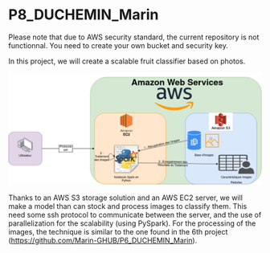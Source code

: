 # P8_DUCHEMIN_Marin

Please note that due to AWS security standard, the current repository is not functionnal. You need to create your own bucket and security key.

In this project, we will create a scalable fruit classifier based on photos. 

![](https://github.com/Marin-GHUB/P8_DUCHEMIN_Marin/blob/main/Soutenance/Ressources/Diagram.png?raw=true)

Thanks to an AWS S3 storage solution and an AWS EC2 server, we will make a model than can stock and process images to classify them. 
This need some ssh protocol to communicate between the server, and the use of parallelization for the scalability (using PySpark). For the processing of the images, the technique is similar to the one found in the 6th project (https://github.com/Marin-GHUB/P6_DUCHEMIN_Marin).
